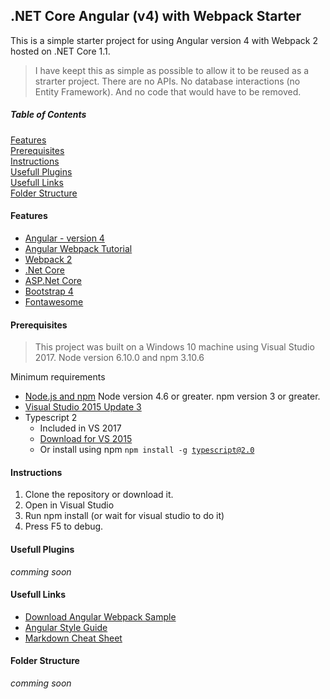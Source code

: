﻿## .NET Core Angular (v4) with Webpack Starter 
This is a simple starter project for using Angular version 4 with Webpack 2 hosted on .NET Core 1.1.

>I have keept this as simple as possible to allow it to be reused as a 
>strarter project. There are no APIs. No database interactions
> (no Entity Framework). And no code that would have to be 
>removed. 


##### Table of Contents
[Features](#features)<br/>
[Prerequisites](#prerequisites)<br/>
[Instructions](#instructions)<br/>
[Usefull Plugins](#usefull-plugins)<br/>
[Usefull Links](#usefull-links)<br/>
[Folder Structure](#folder-structure)

#### Features
* [Angular - version 4](https://angular.io/) 
* [Angular Webpack Tutorial](https://angular.io/docs/ts/latest/guide/webpack.html)
* [Webpack 2](https://webpack.js.org/) 
* [.Net Core](https://www.microsoft.com/net/core#windowsvs2017)
* [ASP.Net Core](https://www.asp.net/core)
* [Bootstrap 4](http://v4-alpha.getbootstrap.com/)
* [Fontawesome](http://fontawesome.io/)


#### Prerequisites
> This project was built on a Windows 10 machine using Visual Studio 2017. Node version 6.10.0 and npm 3.10.6

Minimum requirements
* [Node.js and npm]() Node version 4.6 or greater. npm version 3 or greater.
* [Visual Studio 2015 Update 3](https://www.visualstudio.com/en-us/news/releasenotes/vs2015-update3-vs)
* Typescript 2
  * Included in VS 2017
  * [Download for VS 2015](https://www.microsoft.com/en-us/download/details.aspx?id=48593)
  * Or install using npm <code>npm install -g typescript@2.0</code> 

#### Instructions
1. Clone the repository or download it.
2. Open in Visual Studio
3. Run npm install (or wait for visual studio to do it)
4. Press F5 to debug.

#### Usefull Plugins
*comming soon*

#### Usefull Links
* [Download Angular Webpack Sample](https://angular.io/resources/zips/webpack/webpack.zip)
* [Angular Style Guide](https://angular.io/docs/ts/latest/guide/style-guide.html)
* [Markdown Cheat Sheet](https://github.com/adam-p/markdown-here/wiki/Markdown-Cheatsheet)

#### Folder Structure
*comming soon*